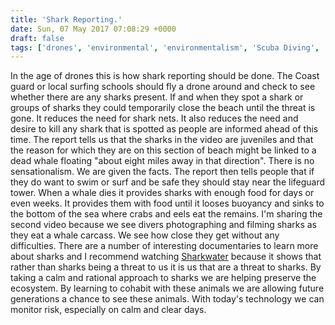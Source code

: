 ```yaml
---
title: 'Shark Reporting.'
date: Sun, 07 May 2017 07:08:29 +0000
draft: false
tags: ['drones', 'environmental', 'environmentalism', 'Scuba Diving', 'sharks', 'social conscience']
---
```


In the age of drones this is how shark reporting should be done. The Coast guard or local surfing schools should fly a drone around and check to see whether there are any sharks present. If and when they spot a shark or groups of sharks they could temporarily close the beach until the threat is gone. It reduces the need for shark nets. It also reduces the need and desire to kill any shark that is spotted as people are informed ahead of this time. The report tells us that the sharks in the video are juveniles and that the reason for which they are on this section of beach might be linked to a dead whale floating "about eight miles away in that direction". There is no sensationalism. We are given the facts. The report then tells people that if they do want to swim or surf and be safe they should stay near the lifeguard tower. When a whale dies it provides sharks with enough food for days or even weeks. It provides them with food until it looses buoyancy and sinks to the bottom of the sea where crabs and eels eat the remains. I'm sharing the second video because we see divers photographing and filming sharks as they eat a whale carcass. We see how close they get without any difficulties. There are a number of interesting documentaries to learn more about sharks and I recommend watching [Sharkwater](http://www.sharkwater.com/) because it shows that rather than sharks being a threat to us it is us that are a threat to sharks. By taking a calm and rational approach to sharks we are helping preserve the ecosystem. By learning to cohabit with these animals we are allowing future generations a chance to see these animals. With today's technology we can monitor risk, especially on calm and clear days.